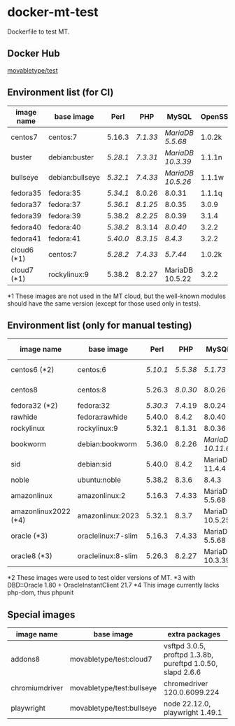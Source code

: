 # docker-mt-test
Dockerfile to test MT.

## Docker Hub

[movabletype/test](https://hub.docker.com/r/movabletype/test)

## Environment list (for CI)

|image name|base image|Perl|PHP|MySQL|OpenSSL|End of Life|
|-|-|-|-|-|-|-|
|centos7|centos:7|5.16.3|*7.1.33*|*MariaDB 5.5.68*|1.0.2k|2024-06|
|buster|debian:buster|*5.28.1*|*7.3.31*|*MariaDB 10.3.39*|1.1.1n|2022-01|
|bullseye|debian:bullseye|*5.32.1*|*7.4.33*|*MariaDB 10.5.26*|1.1.1w|-|
|fedora35|fedora:35|*5.34.1*|8.0.26|8.0.31|1.1.1q|-|
|fedora37|fedora:37|*5.36.1*|*8.1.25*|8.0.35|3.0.9|-|
|fedora39|fedora:39|5.38.2|*8.2.25*|8.0.39|3.1.4|-|
|fedora40|fedora:40|*5.38.2*|8.3.14|*8.0.40*|3.2.2|-|
|fedora41|fedora:41|*5.40.0*|*8.3.15*|*8.4.3*|3.2.2|-|
|cloud6 (\*1)|centos:7|*5.28.2*|*7.4.33*|*5.7.44*|1.0.2k|-|
|cloud7 (\*1)|rockylinux:9|5.38.2|8.2.27|MariaDB 10.5.22|3.2.2|-|

\*1 These images are not used in the MT cloud, but the well-known modules should have the same version (except for those used only in tests).

## Environment list (only for manual testing)

|image name|base image|Perl|PHP|MySQL|OpenSSL|End of Life|
|-|-|-|-|-|-|-|
|centos6 (\*2)|centos:6|*5.10.1*|*5.5.38*|*5.1.73*|1.0.1e|2020-11|
|centos8|centos:8|5.26.3|*8.0.30*|8.0.26|1.1.1k|2021-12|
|fedora32 (\*2)|fedora:32|*5.30.3*|7.4.19|8.0.24|1.1.1k|-|
|rawhide|fedora:rawhide|5.40.0|8.4.2|8.0.40|3.2.2|-|
|rockylinux|rockylinux:9|5.32.1|8.1.31|8.0.36|3.2.2|-|
|bookworm|debian:bookworm|5.36.0|8.2.26|*MariaDB 10.11.6*|3.0.15|-|
|sid|debian:sid|5.40.0|8.4.2|MariaDB 11.4.4|3.3.2|-|
|noble|ubuntu:noble|5.38.2|8.3.6|8.4.3|3.0.13|-|
|amazonlinux|amazonlinux:2|5.16.3|7.4.33|MariaDB 5.5.68|1.0.2k|-|
|amazonlinux2022 (\*4)|amazonlinux:2023|5.32.1|8.3.7|MariaDB 10.5.25|3.0.8|-|
|oracle (\*3)|oraclelinux:7-slim|5.16.3|7.4.33|MariaDB 5.5.68|1.0.2k|-|
|oracle8 (\*3)|oraclelinux:8-slim|5.26.3|8.2.27|MariaDB 10.3.39|1.1.1k|-|

\*2 These images were used to test older versions of MT.
\*3 with DBD::Oracle 1.80 + OracleInstantClient 21.7
\*4 This image currently lacks php-dom, thus phpunit

## Special images

|image name|base image|extra packages|
|-|-|-|
|addons8|movabletype/test:cloud7|vsftpd 3.0.5, proftpd 1.3.8b, pureftpd 1.0.50, slapd 2.6.6|
|chromiumdriver|movabletype/test:bullseye|chromedriver 120.0.6099.224|
|playwright|movabletype/test:bullseye|node 22.12.0, playwright 1.49.1|
